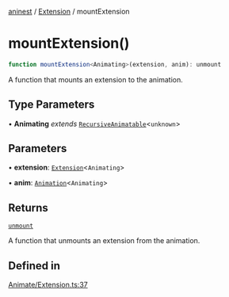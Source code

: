 [aninest](../../index.md) / [Extension](../index.md) / mountExtension

# mountExtension()

```ts
function mountExtension<Animating>(extension, anim): unmount
```

A function that mounts an extension to the animation.

## Type Parameters

• **Animating** *extends* [`RecursiveAnimatable`](../../AnimatableTypes/type-aliases/RecursiveAnimatable.md)\<`unknown`\>

## Parameters

• **extension**: [`Extension`](../type-aliases/Extension.md)\<`Animating`\>

• **anim**: [`Animation`](../../AnimatableTypes/type-aliases/Animation.md)\<`Animating`\>

## Returns

[`unmount`](../type-aliases/unmount.md)

A function that unmounts an extension from the animation.

## Defined in

[Animate/Extension.ts:37](https://github.com/zphrs/aninest/blob/faa26c191e539bfffb0686de3335249d40ae5db1/core/src/Animate/Extension.ts#L37)
